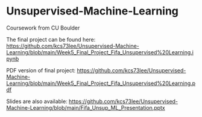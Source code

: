 # Unsupervised-Machine-Learning
Coursework from CU Boulder

The final project can be found here: https://github.com/kcs73lee/Unsupervised-Machine-Learning/blob/main/Week5_Final_Project_Fifa_Unsupervised%20Learning.ipynb

PDF version of final project: https://github.com/kcs73lee/Unsupervised-Machine-Learning/blob/main/Week5_Final_Project_Fifa_Unsupervised%20Learning.pdf

Slides are also available: https://github.com/kcs73lee/Unsupervised-Machine-Learning/blob/main/Fifa_Unsup_ML_Presentation.pptx
